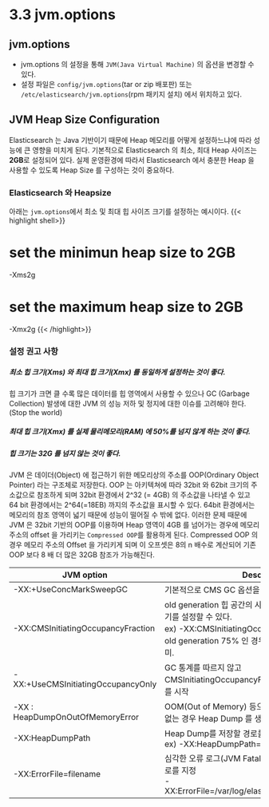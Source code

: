 # 3.3 jvm.options


## jvm.options
* jvm.options 의 설정을 통해 `JVM(Java Virtual Machine)` 의 옵션을 변경할 수 있다.
* 설정 파일은 `config/jvm.options`(tar or zip 배포판) 또는 `/etc/elasticsearch/jvm.options`(rpm 패키지 설치) 에서 위치하고 있다.

## JVM Heap Size Configuration
Elasticsearch 는 Java 기반이기 때문에 Heap 메모리를 어떻게 설정하느냐에 따라 성능에 큰 영향을 미치게 된다. 
기본적으로 Elasticsearch 의 최소, 최대 Heap 사이즈는 **2GB**로 설정되어 있다. 
실제 운영환경에 따라서 Elasticsearch 에서 충분한 Heap 을 사용할 수 있도록 Heap Size 를 구성하는 것이 중요하다.


### Elasticsearch 와 Heapsize
아래는 `jvm.options`에서 최소 및 최대 힙 사이즈 크기를 설정하는 예시이다.
{{< highlight shell>}}
# set the minimun heap size to 2GB
-Xms2g
# set the maximum heap size to 2GB
-Xmx2g 
{{< /highlight>}}

### 설정 권고 사항
##### 최소 힙 크기(Xms) 와 최대 힙 크기(Xmx) 를 동일하게 설정하는 것이 좋다.
힙 크기가 크면 클 수록 많은 데이터를 힙 영역에서 사용할 수 있으나 GC (Garbage Collection) 발생에 대한 JVM 의 성능 저하 및 정지에 대한 이슈를 고려해야 한다. (Stop the world)
##### 최대 힙 크기(Xmx) 를 실제 물리메모리(RAM) 에 50%를 넘지 않게 하는 것이 좋다.
##### 힙 크기는 32G 를 넘지 않는 것이 좋다.
JVM 은 데이더(Object) 에 접근하기 위한 메모리상의 주소를 OOP(Ordinary Object Pointer) 라는 구조체로 저장한다. 
OOP 는 아키텍쳐에 따라 32bit 와 62bit 크기의 주소값으로 참조하게 되며 32bit 환경에서 2^32 (= 4GB) 의 주소값을 나타낼 수 있고 64 bit 환경에서는 2^64(=18EB) 까지의 주소값을 표시할 수 있다. 
64bit 환경에서는 메모리의 참조 영역이 넓기 때문에 성능이 떨어질 수 밖에 없다. 
이러한 문제 때문에 JVM 은 32bit 기반의 OOP를 이용하며 Heap 영역이 4GB 를 넘어가는 경우에 메모리 주소의 offset 을 가리키는 `Compressed OOP`를 활용하게 된다. 
Compressed OOP 의 경우 메모리 주소의 Offset 을 가리키게 되며 이 오프셋은 8의 n 배수로 계산되어 기존 OOP 보다 8 배 더 많은 32GB 참조가 가능해진다.


| JVM option | Description |
| ----------| -----------|
| -XX:+UseConcMarkSweepGC | 기본적으로 CMS GC 옵션을 사용.|
| -XX:CMSInitiatingOccupancyFraction | old generation 힙 공간의 사용량을 지정하여 CMS GC 주기를 설정할 수 있다. <br/> ex) -XX:CMSInitiatingOccupancyFraction=75 이면 old generation 75% 인 경우 CMS 주기를 시작하라는 의미.  |
| -XX:+UseCMSInitiatingOccupancyOnly | GC 통계를 따르지 않고 CMSInitiatingOccupancyFraction 을 기준으로 GC 주기를 시작 |
| -XX : HeapDumpOnOutOfMemoryError | OOM(Out of Memory) 등으로 더이상 힙 영역을 할당할 수 없는 경우 Heap Dump 를 생성하는 옵션  |
| -XX:HeapDumpPath | Heap Dump를 저장할 경로를 지정 <br/> ex) -XX:HeapDumpPath=/var/lib/elasticsearch  |
| -XX:ErrorFile=filename | 심각한 오류 로그(JVM Fatal Error logs를 받을 수 있는 경로를 지정 <br/> -XX:ErrorFile=/var/log/elasticsearch/hs_err_pid%p.log|





